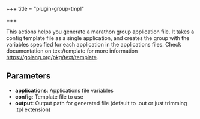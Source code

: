 +++
title = "plugin-group-tmpl"

+++

This actions helps you generate a marathon group application file.
It takes a config template file as a single application, and creates the group with the variables specified for each application in the applications files.
Check documentation on text/template for more information https://golang.org/pkg/text/template.


## Parameters

* **applications**: Applications file variables
* **config**: Template file to use
* **output**: Output path for generated file (default to <file>.out or just trimming .tpl extension)



